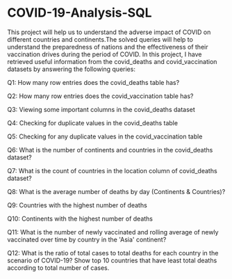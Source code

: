 # COVID-19-Analysis-SQL
This project will help us to understand the adverse impact of COVID on different countries and continents.The solved queries will help to understand the preparedness of nations and the effectiveness of their vaccination drives during the period of COVID. In this project, I have retrieved useful information from the covid_deaths and covid_vaccination datasets by answering the following queries:

Q1: How many row entries does the covid_deaths table has?

Q2: How many row entries does the covid_vaccination table has?

Q3: Viewing some important columns in the covid_deaths dataset

Q4: Checking for duplicate values in the covid_deaths table

Q5: Checking for any duplicate values in the covid_vaccination table

Q6: What is the number of continents and countries in the covid_deaths dataset?

Q7: What is the count of countries in the location column of covid_deaths dataset?

Q8: What is the average number of deaths by day (Continents & Countries)?

Q9: Countries with the highest number of deaths

Q10: Continents with the highest number of deaths

Q11: What is the number of newly vaccinated and rolling average of newly vaccinated over time by country in the 'Asia' continent?

Q12: What is the ratio of total cases to total deaths for each country in the scenario of COVID-19? Show top 10 countries that have least total deaths according to total number of cases.
